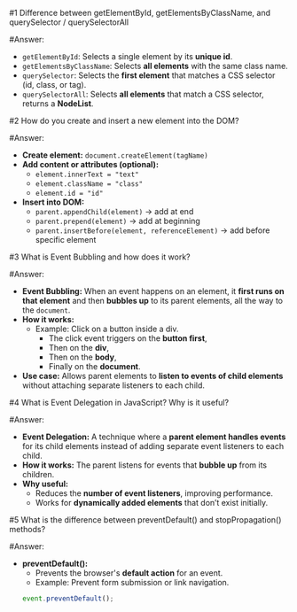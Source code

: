 #1 Difference between getElementById, getElementsByClassName, and querySelector / querySelectorAll

#Answer:

- `getElementById`: Selects a single element by its **unique id**.  
- `getElementsByClassName`: Selects **all elements** with the same class name.  
- `querySelector`: Selects the **first element** that matches a CSS selector (id, class, or tag).  
- `querySelectorAll`: Selects **all elements** that match a CSS selector, returns a **NodeList**.

#2 How do you create and insert a new element into the DOM?

#Answer:

- **Create element:** `document.createElement(tagName)`  
- **Add content or attributes (optional):**  
  - `element.innerText = "text"`  
  - `element.className = "class"`  
  - `element.id = "id"`  
- **Insert into DOM:**  
  - `parent.appendChild(element)` → add at end  
  - `parent.prepend(element)` → add at beginning  
  - `parent.insertBefore(element, referenceElement)` → add before specific element

#3 What is Event Bubbling and how does it work?

#Answer:

- **Event Bubbling:** When an event happens on an element, it **first runs on that element** and then **bubbles up** to its parent elements, all the way to the `document`.  
- **How it works:**  
  - Example: Click on a button inside a div.  
    - The click event triggers on the **button first**,  
    - Then on the **div**,  
    - Then on the **body**,  
    - Finally on the **document**.  
- **Use case:** Allows parent elements to **listen to events of child elements** without attaching separate listeners to each child.

#4 What is Event Delegation in JavaScript? Why is it useful?

#Answer:

- **Event Delegation:** A technique where a **parent element handles events** for its child elements instead of adding separate event listeners to each child.  
- **How it works:** The parent listens for events that **bubble up** from its children.  
- **Why useful:**  
  - Reduces the **number of event listeners**, improving performance.  
  - Works for **dynamically added elements** that don’t exist initially.  

#5 What is the difference between preventDefault() and stopPropagation() methods?

#Answer:

- **preventDefault():**  
  - Prevents the browser's **default action** for an event.  
  - Example: Prevent form submission or link navigation.  
  ```javascript
  event.preventDefault();

